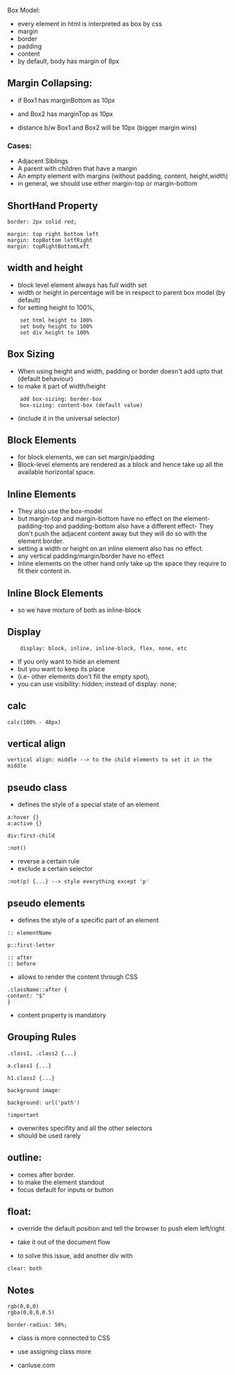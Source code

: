 Box Model:

- every element in html is interpreted as box by css
- margin
- border
- padding
- content
- by default, body has margin of 8px

## Margin Collapsing:

- if Box1 has marginBottom as 10px
- and Box2 has marginTop as 10px

- distance b/w Box1 and Box2 will be 10px (bigger margin wins)

### Cases:

- Adjacent Siblings
- A parent with children that have a margin
- An empty element with margins (without padding, content, height,width)
- in general, we should use either margin-top or margin-bottom

## ShortHand Property

```
border: 2px solid red;

margin: top right bottom left
margin: topBottom letfRight
margin: topRightBottomLeft
```

## width and height

- block level element always has full width set
- width or height in percentage will be in respect to parent box model (by default)
- for setting height to 100%,

```
    set html height to 100%
    set body height to 100%
    set div height to 100%
```

## Box Sizing

- When using height and width, padding or border doesn't add upto that (default behaviour)
- to make it part of width/height

```
    add box-sizing: border-box
    box-sizing: content-box (default value)
```

- (include it in the universal selector)

## Block Elements

- for block elements, we can set margin/padding
- Block-level elements are rendered as a block and hence take up all the available horizontal space.

## Inline Elements

- They also use the box-model
- but margin-top and margin-bottom have no effect on the element- padding-top and padding-bottom also have a different effect- They don't push the adjacent content away but they will do so with the element border.
- setting a width or height on an inline element also has no effect.
- any vertical padding/margin/border have no effect
- Inline elements on the other hand only take up the space they require to fit their content in.

## Inline Block Elements

- so we have mixture of both as inline-block

## Display

```
    display: block, inline, inline-block, flex, none, etc
```

- If you only want to hide an element
- but you want to keep its place
- (i.e- other elements don't fill the empty spot),
- you can use visibility: hidden; instead of display: none;

## calc

```
calc(100% - 48px)
```

## vertical align

```
vertical align: middle --> to the child elements to set it in the middle
```

## pseudo class

- defines the style of a special state of an element

```
a:hover {}
a:active {}

div:first-child
```

```
:not()
```

- reverse a certain rule
- exclude a certain selector

```
:not(p) {...} --> style everything except 'p'
```

## pseudo elements

- defines the style of a specific part of an element

```
:: elementName
```

```
p::first-letter
```

```
:: after
:: before
```

- allows to render the content through CSS

```
.className::after {
content: "$"
}
```

- content property is mandatory

## Grouping Rules

```
.class1, .class2 {...}

a.class1 {...}

h1.class2 {...}

background image:

background: url('path')

!important
```

- overwrites specifity and all the other selectors
- should be used rarely

## outline:

- comes after border.
- to make the element standout
- focus default for inputs or button

## float:

- override the default position and tell the browser to push elem left/right
- take it out of the document flow

- to solve this issue, add another div with

```
clear: both
```

## Notes

```
rgb(0,0,0)
rgba(0,0,0,0.5)
```

```
border-radius: 50%;
```

- class is more connected to CSS
- use assigning class more

- canIuse.com
